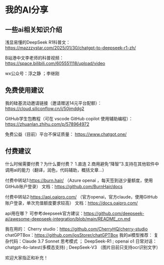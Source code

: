 # 我的AI分享



## 一些ai相关知识介绍

浅显易懂的DeepSeek R1科普文： <https://mazzzystar.com/2025/01/30/chatgpt-to-deepseek-r1-zh/>

B站港中文李老师的科普视频：<https://space.bilibili.com/605551118/upload/video>

wx公众号：浮之静 ；李继刚

## 免费使用建议

我的硅基流动邀请链接（邀请赠送14元平台配额）：
<https://cloud.siliconflow.cn/i/50jmddg2>

GitHub学生包教程（可在 vscode GitHub copilot 使用辅助编程）：
<https://zhuanlan.zhihu.com/p/578964972> 

免费公益（目前）平台不保证质量：
<https://www.chatgot.one/>

## 付费建议

什么时候需要付费？为什么要付费？
1.直连 2.商用避免“降智”3.支持在其他软件中调用ai的能力（翻译，润色，代码辅助，概括文章…）

付费中转站1:<https://burn.hair/>
（Azure openai ，每天签到送少量额度，使用GitHub账户登录）
文档：<https://github.com/BurnHair/docs>

付费中转站2:<https://api.oaipro.com/>
（官方openai，官方claude，使用GitHub账户登录，单次充值额度要求较高）
文档：<https://docs.oaipro.com/>

api用在哪？
可参考deepseek官方建议：<https://github.com/deepseek-ai/awesome-deepseek-integration/blob/main/README_cn.md>

我在用的：
Cherry studio：<https://github.com/CherryHQ/cherry-studio>
chatGPTBox：<https://github.com/josStorer/chatGPTBox>
我的ai模型推荐：
复杂代码：Claude 3.7 Sonnet 思考模式 ； DeepSeek-R1 ; openai o1
日常对话：chatgpt-4o-latest(多模态支持) ; DeepSeek-V3 （图片目前只支持ocr识别文字）

欢迎大家指正和补充！



